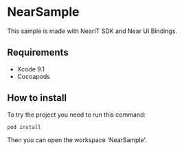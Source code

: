 # NearSample
This sample is made with NearIT SDK and Near UI Bindings.

## Requirements
* Xcode 9.1
* Cocoapods

## How to install
To try the project you need to run this command:
```sh
pod install
```
Then you can open the workspace 'NearSample'.